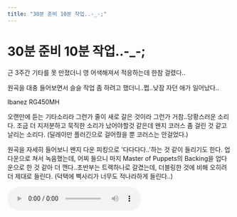 ```yaml
---
title: "30분 준비 10분 작업..-_-;"
---
```

# 30분 준비 10분 작업..-_-;


근 3주간 기타를 못 만졌더니 영 어색해져서 적응하는데 한참 걸렸다..

원곡을 대충 들어보면서 슬슬 작업 좀 하려고 했더니..쩝..낮잠 자던 애가 일어났다..

Ibanez RG450MH

오랜만에 듣는 기타소리라 그런가 줄이 새로 갈은 것이라 그런가 거참..당황스러운 소리다.
조금 더 지저분하고 묵직한 소리가 났어야할것 같은데 왠지 코러스 좀 걸린 것 같고 날리는 소리다.
(딜레이만 플러긴으로 걸어줬을 뿐 코러스는 안걸었다.)

원곡을 자세히 들어보니 왠지 다운 피킹으로 '다다다다..'하는 것 같이 들리기도 한다.
업다운으로 쳐서 녹음했는데, 어찌 들으니 마지 Master of Puppets의 Backing을 업다운으로 한 것 같아 더 깬다..초반부는 트랙하나로 갈겼는데, 더블링한 것에 비해 오히려 더 제대로 들린다. (덕택에 삑사리가 너무도 적나라하게 들린다..)

<audio src="/assets/images/be0e4effe80e2a56e81987dcbf5c09a5.mp3" controls preload></audio>



